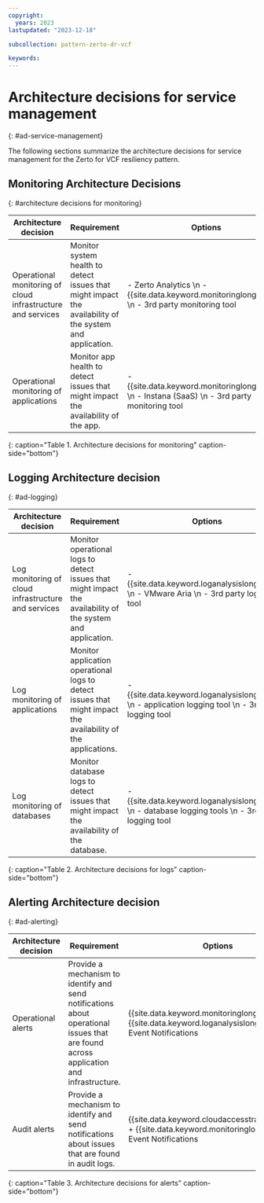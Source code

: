 ```yaml
---
copyright:
  years: 2023
lastupdated: "2023-12-18"

subcollection: pattern-zerto-dr-vcf

keywords:
---
```

# Architecture decisions for service management
{: #ad-service-management}

The following sections summarize the architecture decisions for service management for the Zerto for VCF resiliency pattern.

## Monitoring Architecture Decisions
{: #architecture decisions for monitoring}

| **Architecture decision**                                                    | **Requirement**                                                                                    | **Options**                                                | **Decision**                    | **Rationale**                                                                                                                                                                                                                                      |
| ---------------------------------------------------------------------------------- | -------------------------------------------------------------------------------------------------------- | ---------------------------------------------------------------- | ------------------------------------- | -------------------------------------------------------------------------------------------------------------------------------------------------------------------------------------------------------------------------------------------------------- |
| Operational monitoring of cloud infrastructure and services                        | Monitor system health to detect issues that might impact the availability of the system and application. | - Zerto Analytics  \n -  {{site.data.keyword.monitoringlong_notm}}  \n -  3rd party monitoring tool | Zerto Analytics                       | Zerto Analytics is included in the service (requires the creation of a Zerto account).                                                                                                                                                                   |
| Operational monitoring of applications                                             | Monitor app health to detect issues that might impact the availability of the app.                       | - {{site.data.keyword.monitoringlong_notm}}  \n -  Instana (SaaS)  \n -  3rd party monitoring tool  | {{site.data.keyword.monitoringlong_notm}} + Instana (SaaS) | Instana is used along with {{site.data.keyword.monitoringlong_notm}} to get more application performance metrics and automate application performance management. Instana provides data and actionable insights to monitor the applications and automate root-cause analysis.
{: caption="Table 1. Architecture decisions for monitoring" caption-side="bottom"}



## Logging Architecture decision
{: #ad-logging}

| **Architecture decision**                                                    | **Requirement**                                                                                    | **Options**                                                | **Decision**                    | **Rationale**                                                                                                                                                                                                                                      |
| ---------------------------------------------------------------------------------- | -------------------------------------------------------------------------------------------------------- | ---------------------------------------------------------------- | ------------------------------------- | -------------------------------------------------------------------------------------------------------------------------------------------------------------------------------------------------------------------------------------------------------- |
|  Log monitoring of cloud infrastructure and services                          | Monitor operational logs to detect issues that might impact the availability of the system and application.   | - {{site.data.keyword.loganalysislong_notm}}  \n -  VMware Aria  \n -  3rd party logging tool              | {{site.data.keyword.loganalysislong_notm}}                            | {{site.data.keyword.loganalysislong_notm}} collects operational logs from applications, platform resources, and infrastructure and provides interfaces to view and analyze all logs.                                                                                                                                                                    |
| Log monitoring of applications                                               | Monitor application operational logs to detect issues that might impact the availability of the applications. | - {{site.data.keyword.loganalysislong_notm}}  \n -  application logging tool  \n -  3rd party logging tool | {{site.data.keyword.loganalysislong_notm}} + application logging tool | Use the application logging tool to send application logs to {{site.data.keyword.loganalysislong_notm}} and aggregate application-specific log details.                              |
| Log monitoring of databases                                                  | Monitor database logs to detect issues that might impact the availability of the database.                    | - {{site.data.keyword.loganalysislong_notm}}  \n -  database logging tools  \n -  3rd party logging tool   | {{site.data.keyword.loganalysislong_notm}} + database logging tool    | Use the database logging tools along with {{site.data.keyword.loganalysislong_notm}} to get more database specific log information.                                                  |
{: caption="Table 2. Architecture decisions for logs" caption-side="bottom"}

## Alerting Architecture decision
{: #ad-alerting}

| **Architecture decision**                                                | **Requirement**                                                                                                                 | **Options**                                                 | **Decision**                                                | **Rationale**                                                                                                                                                                                                                                                   |
| ------------------------------------------------------------------------------ | ------------------------------------------------------------------------------------------------------------------------------------- | ----------------------------------------------------------------- | ----------------------------------------------------------------- | --------------------------------------------------------------------------------------------------------------------------------------------------------------------------------------------------------------------------------------------------------------------- |
| Operational alerts                                                             | Provide a mechanism to identify and send notifications about operational issues that are found across application and infrastructure. | {{site.data.keyword.monitoringlong_notm}} + {{site.data.keyword.loganalysislong_notm}} + Event Notifications    | {{site.data.keyword.monitoringlong_notm}} + {{site.data.keyword.loganalysislong_notm}} + Event Notifications    | {{site.data.keyword.monitoringlong_notm}} and {{site.data.keyword.loganalysislong_notm}} support the configuration of alerts to detect operational issues and send notifications to targeted channels. Event Notifications are used to route the alert events to service destinations to automate response actions.  |
| Audit alerts                                                                   | Provide a mechanism to identify and send notifications about issues that are found in audit logs.                                     | {{site.data.keyword.cloudaccesstraillong_notm}} + {{site.data.keyword.monitoringlong_notm}} + Event Notifications | {{site.data.keyword.cloudaccesstraillong_notm}} + {{site.data.keyword.monitoringlong_notm}} + Event Notifications | {{site.data.keyword.cloudaccesstraillong_notm}} supports the configuration of alerts to detect audit issues and send notifications to targeted channels. Event Notifications are used to route the alert events to service destinations to automate response                                    |
{: caption="Table 3. Architecture decisions for alerts" caption-side="bottom"}

